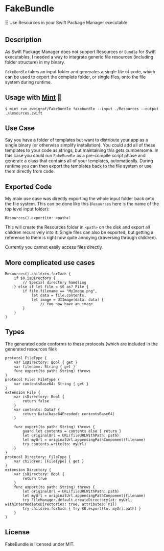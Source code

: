 # FakeBundle

🗄 Use Resources in your Swift Package Manager executable

## Description

As Swift Package Manager does not support Resources or `Bundle` for Swift executables, I needed a way to integrate generic file resources (including folder structure) in my binary.

`FakeBundle` takes an input folder and generates a single file of code, which can be used to export the complete folder, or single files, onto the file system during runtime.

## Usage with [Mint](https://github.com/yonaskolb/mint) 🌱

    $ mint run zweigraf/FakeBundle fakebundle --input ./Resources --output ./Resources.swift

## Use Case

Say you have a folder of templates but want to distribute your app as a single binary (or otherwise simplify installation). You could add all of these templates to your code as strings, but maintaining this gets cumbersome. 
In this case you could run `FakeBundle` as a pre-compile script phase and generate a class that contains all of your templates, automatically.
During runtime you can then export the templates back to the file system or use them directly from code.

## Exported Code

My main use case was directly exporting the whole input folder back onto the file system. This can be done like this (`Resources` here is the name of the top level input folder):

    Resources().export(to: <path>)

This will create the Resources folder in `<path>` on the disk and export all children recursively into it. Single files can also be exported, but getting a reference to them is right now quite annoying (traversing through children).

Currently you cannot easily access files directly.

## More complicated use cases

    Resources().children.forEach {
        if $0.isDirectory {
            // Special directory handling
        } else if let file = $0 as? File {
            if file.filename == "MyImage.png", 
                let data = file.contents,
                let image = UIImage(data: data) {
                    // You now have an image
            }
        }
    }

## Types

The generated code conforms to these protocols (which are included in the generated resources file):

    protocol FileType {
        var isDirectory: Bool { get }
        var filename: String { get }
        func export(to path: String) throws
    }
    protocol File: FileType {
        var contentsBase64: String { get }
    }
    extension File {
        var isDirectory: Bool {
            return false
        }
        var contents: Data? {
            return Data(base64Encoded: contentsBase64)
        }
    
        func export(to path: String) throws {
            guard let contents = contents else { return }
            let originalUrl = URL(fileURLWithPath: path)
            let myUrl = originalUrl.appendingPathComponent(filename)
            try contents.write(to: myUrl)
        }
    }
    protocol Directory: FileType {
        var children: [FileType] { get }
    }
    extension Directory {
        var isDirectory: Bool {
            return true
        }
        func export(to path: String) throws {
            let originalUrl = URL(fileURLWithPath: path)
            let myUrl = originalUrl.appendingPathComponent(filename)
            try FileManager.default.createDirectory(at: myUrl, withIntermediateDirectories: true, attributes: nil)
            try children.forEach { try $0.export(to: myUrl.path) }
        }
    }

## License

FakeBundle is licensed under MIT.
